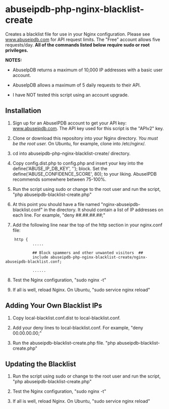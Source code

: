 # abuseipdb-php-nginx-blacklist-create
Creates a blacklist file for use in your Nginx configuration. Please see www.abuseipdb.com for API request limits. The "Free" account allows five requests/day. **All of the commands listed below require sudo or root privileges.**

**NOTES:**

- AbuseIpDB returns a maximum of 10,000 IP addresses with a basic user account.

- AbuseIpDB allows a maximum of 5 daily requests to their API.

- I have NOT tested this script using an account upgrade.

## Installation

1. Sign up for an AbuseIPDB account to get your API key: www.abuseipdb.com. The API key used for this script is the "APIv2" key.

2. Clone or download this repository into your Nginx directory. *You must be the root user.* On Ubuntu, for example, clone into /etc/nginx/.

3. cd into abuseipdb-php-nginx-blacklist-create/ directory.

4. Copy config.dist.php to config.php and insert your key into the define('ABUSE_IP_DB_KEY', '<KEY HERE>'); block. Set the define('ABUSE_CONFIDENCE_SCORE', 80); to your liking. AbuseIPDB recommends somewhere between 75-100%.

5. Run the script using sudo or change to the root user and run the script, "php abuseipdb-blacklist-create.php"

6. At this point you should have a file named "nginx-abuseipdb-blacklist.conf" in the directory. It should contain a list of IP addresses on each line. For example, "deny ##.##.##.##;"

7. Add the following line near the top of the http section in your nginx.conf file:
```
    http {
            .....

            ## Block spammers and other unwanted visitors  ##
            include abuseipdb-php-nginx-blacklist-create/nginx-abuseipdb-blacklist.conf;

            ......
```
8. Test the Nginx configuration, "sudo nginx -t"

9. If all is well, reload Nginx. On Ubuntu, "sudo service nginx reload"

## Adding Your Own Blacklist IPs

1. Copy local-blacklist.conf.dist to local-blacklist.conf.

2. Add your deny lines to local-blacklist.conf. For example, "deny 00.00.00.00;"

3. Run the abuseipdb-blacklist-create.php file. "php abuseipdb-blacklist-create.php"

## Updating the Blacklist

1. Run the script using sudo or change to the root user and run the script, "php abuseipdb-blacklist-create.php"

2. Test the Nginx configuration, "sudo nginx -t"

3. If all is well, reload Nginx. On Ubuntu, "sudo service nginx reload"
